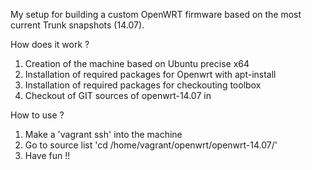 My setup for building a custom OpenWRT firmware based on the most current Trunk snapshots (14.07).

How does it work ?
1) Creation of the machine based on Ubuntu precise x64
2) Installation of required packages for Openwrt with apt-install
3) Installation of required packages for checkouting toolbox
4) Checkout of GIT sources of openwrt-14.07 in 

How to use ?
1) Make a 'vagrant ssh' into the machine
2) Go to source list 'cd /home/vagrant/openwrt/openwrt-14.07/'
3) Have fun !!




